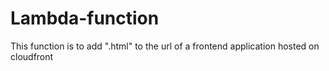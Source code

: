 # Lambda-function
This function is to add ".html" to the url of a frontend application hosted on cloudfront
